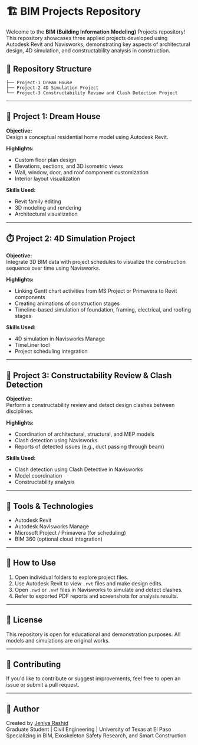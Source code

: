 # 🏗️ BIM Projects Repository

Welcome to the **BIM (Building Information Modeling)** Projects repository! This repository showcases three applied projects developed using Autodesk Revit and Navisworks, demonstrating key aspects of architectural design, 4D simulation, and constructability analysis in construction.

## 📁 Repository Structure

```
├── Project-1 Dream House
├── Project-2 4D Simulation Project
└── Project-3 Constructability Review and Clash Detection Project
```

---

## 🏡 Project 1: Dream House

**Objective:**  
Design a conceptual residential home model using Autodesk Revit.

**Highlights:**
- Custom floor plan design
- Elevations, sections, and 3D isometric views
- Wall, window, door, and roof component customization
- Interior layout visualization

**Skills Used:**
- Revit family editing
- 3D modeling and rendering
- Architectural visualization

---

## ⏱️ Project 2: 4D Simulation Project

**Objective:**  
Integrate 3D BIM data with project schedules to visualize the construction sequence over time using Navisworks.

**Highlights:**
- Linking Gantt chart activities from MS Project or Primavera to Revit components
- Creating animations of construction stages
- Timeline-based simulation of foundation, framing, electrical, and roofing stages

**Skills Used:**
- 4D simulation in Navisworks Manage
- TimeLiner tool
- Project scheduling integration

---

## 🧱 Project 3: Constructability Review & Clash Detection

**Objective:**  
Perform a constructability review and detect design clashes between disciplines.

**Highlights:**
- Coordination of architectural, structural, and MEP models
- Clash detection using Navisworks
- Reports of detected issues (e.g., duct passing through beam)

**Skills Used:**
- Clash detection using Clash Detective in Navisworks
- Model coordination
- Constructability analysis

---

## 🔧 Tools & Technologies

- Autodesk Revit
- Autodesk Navisworks Manage
- Microsoft Project / Primavera (for scheduling)
- BIM 360 (optional cloud integration)

---

## 📌 How to Use

1. Open individual folders to explore project files.
2. Use Autodesk Revit to view `.rvt` files and make design edits.
3. Open `.nwd` or `.nwf` files in Navisworks to simulate and detect clashes.
4. Refer to exported PDF reports and screenshots for analysis results.

---

## 📜 License

This repository is open for educational and demonstration purposes. All models and simulations are original works.

---

## 🤝 Contributing

If you'd like to contribute or suggest improvements, feel free to open an issue or submit a pull request.

---

## 👤 Author

Created by [Jeniya Rashid](https://github.com/Jeniya1378)  
Graduate Student | Civil Engineering | University of Texas at El Paso  
Specializing in BIM, Exoskeleton Safety Research, and Smart Construction
